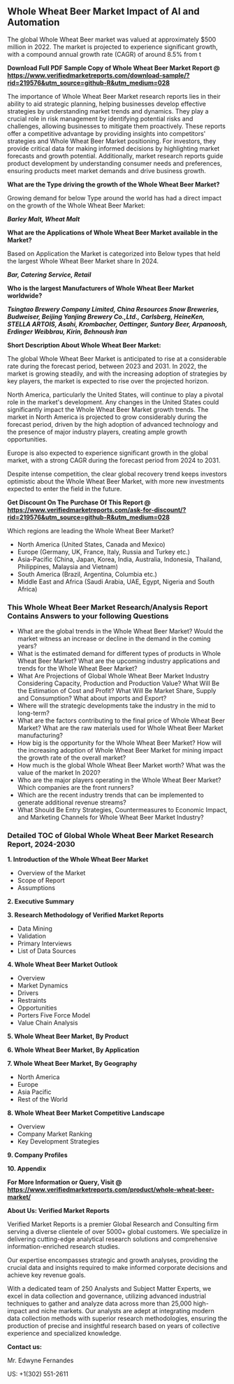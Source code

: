 <h2>Whole Wheat Beer Market Impact of AI and Automation</h2>The global Whole Wheat Beer market was valued at approximately $500 million in 2022. The market is projected to experience significant growth, with a compound annual growth rate (CAGR) of around 8.5% from t</p><p id="" class=""><strong>Download Full PDF Sample Copy of Whole Wheat Beer Market Report @ <a href="https://www.verifiedmarketreports.com/download-sample/?rid=219576&utm_source=github-R&utm_medium=028" target="_blank">https://www.verifiedmarketreports.com/download-sample/?rid=219576&utm_source=github-R&utm_medium=028</a></strong></p><p>The importance of&nbsp;Whole Wheat Beer Market research reports lies in their ability to aid strategic planning, helping businesses develop effective strategies by understanding market trends and dynamics. They play a crucial role in risk management by identifying potential risks and challenges, allowing businesses to mitigate them proactively. These reports offer a competitive advantage by providing insights into competitors' strategies and Whole Wheat Beer Market positioning. For investors, they provide critical data for making informed decisions by highlighting market forecasts and growth potential. Additionally, market research reports guide product development by understanding consumer needs and preferences, ensuring products meet market demands and drive business growth.</p><p><strong>What are the&nbsp;Type driving the growth of the Whole Wheat Beer Market?</strong></p><p id="" class="">Growing demand for below Type around the world has had a direct impact on the growth of the Whole Wheat Beer Market:</p><em><strong>Barley Malt, Wheat Malt</strong></em></p><strong>What are the&nbsp;Applications&nbsp;of Whole Wheat Beer Market available in the Market?</strong></p><p id="" class="">Based on Application the Market is categorized into Below types that held the largest Whole Wheat Beer Market share In 2024.</p><em><strong>Bar, Catering Service, Retail</strong></em></p><strong>Who is the largest Manufacturers of Whole Wheat Beer Market worldwide?</strong></p><p><em><strong>Tsingtao Brewery Company Limited, China Resources Snow Breweries, Budweiser, Beijing Yanjing Brewery Co.,Ltd., Carlsberg, HeineKen, STELLA ARTOIS, Asahi, Krombacher, Oettinger, Suntory Beer, Arpanoosh, Erdinger Weibbrau, Kirin, Behnoush Iran</strong></em></p><p id="" class=""><strong>Short Description About Whole Wheat Beer Market:</strong></p><p>The global Whole Wheat Beer Market is anticipated to rise at a considerable rate during the forecast period, between 2023 and 2031. In 2022, the market is growing steadily, and with the increasing adoption of strategies by key players, the market is expected to rise over the projected horizon.</p><p>North America, particularly the United States, will continue to play a pivotal role in the market's development. Any changes in the United States could significantly impact the Whole Wheat Beer Market growth trends. The market in North America is projected to grow considerably during the forecast period, driven by the high adoption of advanced technology and the presence of major industry players, creating ample growth opportunities.</p><p>Europe is also expected to experience significant growth in the global market, with a strong CAGR during the forecast period from 2024 to 2031.</p><p>Despite intense competition, the clear global recovery trend keeps investors optimistic about the Whole Wheat Beer Market, with more new investments expected to enter the field in the future.</p><p id="" class=""><strong>Get Discount On The Purchase Of This Report @ <a href="https://www.verifiedmarketreports.com/ask-for-discount/?rid=219576&utm_source=github-R&utm_medium=028" target="_blank">https://www.verifiedmarketreports.com/ask-for-discount/?rid=219576&utm_source=github-R&utm_medium=028</a></strong></p>Which regions are leading the Whole Wheat Beer Market?</p><ul><li>North America (United States, Canada and Mexico)</li><li>Europe (Germany, UK, France, Italy, Russia and Turkey etc.)</li><li>Asia-Pacific (China, Japan, Korea, India, Australia, Indonesia, Thailand, Philippines, Malaysia and Vietnam)</li><li>South America (Brazil, Argentina, Columbia etc.)</li><li>Middle East and Africa (Saudi Arabia, UAE, Egypt, Nigeria and South Africa)</li></ul><h3 id="" class="">This Whole Wheat Beer Market Research/Analysis Report Contains Answers to your following Questions</h3><ul><li>What are the global trends in the Whole Wheat Beer Market? Would the market witness an increase or decline in the demand in the coming years?</li><li>What is the estimated demand for different types of products in Whole Wheat Beer Market? What are the upcoming industry applications and trends for the Whole Wheat Beer Market?</li><li>What Are Projections of Global Whole Wheat Beer Market Industry Considering Capacity, Production and Production Value? What Will Be the Estimation of Cost and Profit? What Will Be Market Share, Supply and Consumption? What about imports and Export?</li><li>Where will the strategic developments take the industry in the mid to long-term?</li><li>What are the factors contributing to the final price of Whole Wheat Beer Market? What are the raw materials used for Whole Wheat Beer Market manufacturing?</li><li>How big is the opportunity for the Whole Wheat Beer Market? How will the increasing adoption of Whole Wheat Beer Market for mining impact the growth rate of the overall market?</li><li>How much is the global Whole Wheat Beer Market worth? What was the value of the market In 2020?</li><li>Who are the major players operating in the Whole Wheat Beer Market? Which companies are the front runners?</li><li>Which are the recent industry trends that can be implemented to generate additional revenue streams?</li><li>What Should Be Entry Strategies, Countermeasures to Economic Impact, and Marketing Channels for Whole Wheat Beer Market Industry?</li></ul><h3 id="" class="">Detailed TOC of Global Whole Wheat Beer Market Research Report, 2024-2030</h3><p id="" class=""><strong>1. Introduction of the Whole Wheat Beer Market</strong></p><ul><li>Overview of the Market</li><li>Scope of Report</li><li>Assumptions</li></ul><p id="" class=""><strong>2. Executive Summary</strong></p><p id="" class=""><strong>3. Research Methodology of Verified Market Reports</strong></p><ul><li>Data Mining</li><li>Validation</li><li>Primary Interviews</li><li>List of Data Sources</li></ul><p id="" class=""><strong>4. Whole Wheat Beer Market Outlook</strong></p><ul><li>Overview</li><li>Market Dynamics</li><li>Drivers</li><li>Restraints</li><li>Opportunities</li><li>Porters Five Force Model</li><li>Value Chain Analysis</li></ul><p id="" class=""><strong>5. Whole Wheat Beer Market, By Product</strong></p><p id="" class=""><strong>6. Whole Wheat Beer Market, By Application</strong></p><p id="" class=""><strong>7. Whole Wheat Beer Market, By Geography</strong></p><ul><li>North America</li><li>Europe</li><li>Asia Pacific</li><li>Rest of the World</li></ul><p id="" class=""><strong>8. Whole Wheat Beer Market Competitive Landscape</strong></p><ul><li>Overview</li><li>Company Market Ranking</li><li>Key Development Strategies</li></ul><p id="" class=""><strong>9. Company Profiles</strong></p><p id="" class=""><strong>10. Appendix</strong></p><p id="" class=""><strong>For More Information or Query, Visit @ <a href="https://www.verifiedmarketreports.com/product/whole-wheat-beer-market/" target="_blank">https://www.verifiedmarketreports.com/product/whole-wheat-beer-market/</a></strong></p><p id="" class=""><strong>About Us: Verified Market Reports</strong></p><p id="" class="">Verified Market Reports is a premier Global Research and Consulting firm serving a diverse clientele of over 5000+ global customers. We specialize in delivering cutting-edge analytical research solutions and comprehensive information-enriched research studies.</p><p id="" class="">Our expertise encompasses strategic and growth analyses, providing the crucial data and insights required to make informed corporate decisions and achieve key revenue goals.</p><p id="" class="">With a dedicated team of 250 Analysts and Subject Matter Experts, we excel in data collection and governance, utilizing advanced industrial techniques to gather and analyze data across more than 25,000 high-impact and niche markets. Our analysts are adept at integrating modern data collection methods with superior research methodologies, ensuring the production of precise and insightful research based on years of collective experience and specialized knowledge.</p><p id="" class=""><strong>Contact us:</strong></p><p id="" class="">Mr. Edwyne Fernandes</p><p id="" class="">US: +1(302) 551-2611</p>